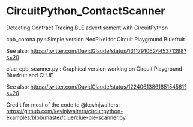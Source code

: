# CircuitPython_ContactScanner
Detecting Contract Tracing BLE advertisement with CircuitPython

cpb_corona.py : Simple version NeoPixel for Circuit Playground Bluefruit

See also: https://twitter.com/DavidGlaude/status/1311791062445371398?s=20

clue_cpb_scanner.py : Graphical version working on Circuit Playground Bluefruit and CLUE

See also: https://twitter.com/DavidGlaude/status/1224061386185154561?s=20



Credit for most of the code to @kevinjwalters: https://github.com/kevinjwalters/circuitpython-examples/blob/master/clue/clue-ble-scanner.py
